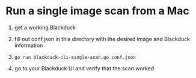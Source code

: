 # Run a single image scan from a Mac

1. get a working Blackduck

2. fill out conf.json in this directory with the desired image and Blackduck information

3. `go run blackduck-cli-single-scan.go conf.json`

4. go to your Blackduck UI and verify that the scan worked

